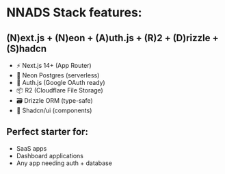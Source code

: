 # NNADS Stack features:

## (N)ext.js + (N)eon + (A)uth.js + (R)2 + (D)rizzle + (S)hadcn

- ⚡ Next.js 14+ (App Router)
- 🐘 Neon Postgres (serverless)
- 🔐 Auth.js (Google OAuth ready)
- 📦 R2 (Cloudflare File Storage)
- 🗃️ Drizzle ORM (type-safe)
- 🎨 Shadcn/ui (components)

## Perfect starter for:

- SaaS apps
- Dashboard applications
- Any app needing auth + database
